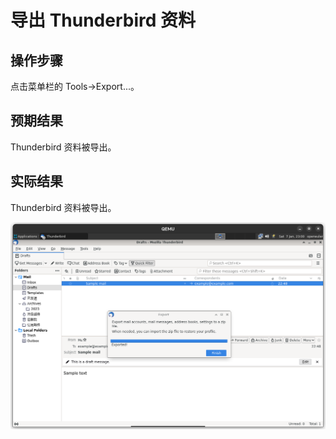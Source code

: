 # 导出 Thunderbird 资料

## 操作步骤

点击菜单栏的 Tools->Export...。

## 预期结果

Thunderbird 资料被导出。

## 实际结果

Thunderbird 资料被导出。

![Thunderbird资料被导出](./img/thunderbird-export-data.png)
